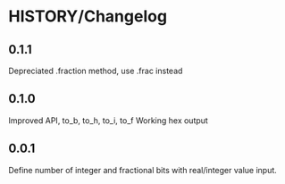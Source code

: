 HISTORY/Changelog
=================

0.1.1
-----

 Depreciated .fraction method, use .frac instead

0.1.0
-----

 Improved API, to_b, to_h, to_i, to_f
 Working hex output

0.0.1
-----

 Define number of integer and fractional bits with real/integer value input. 

